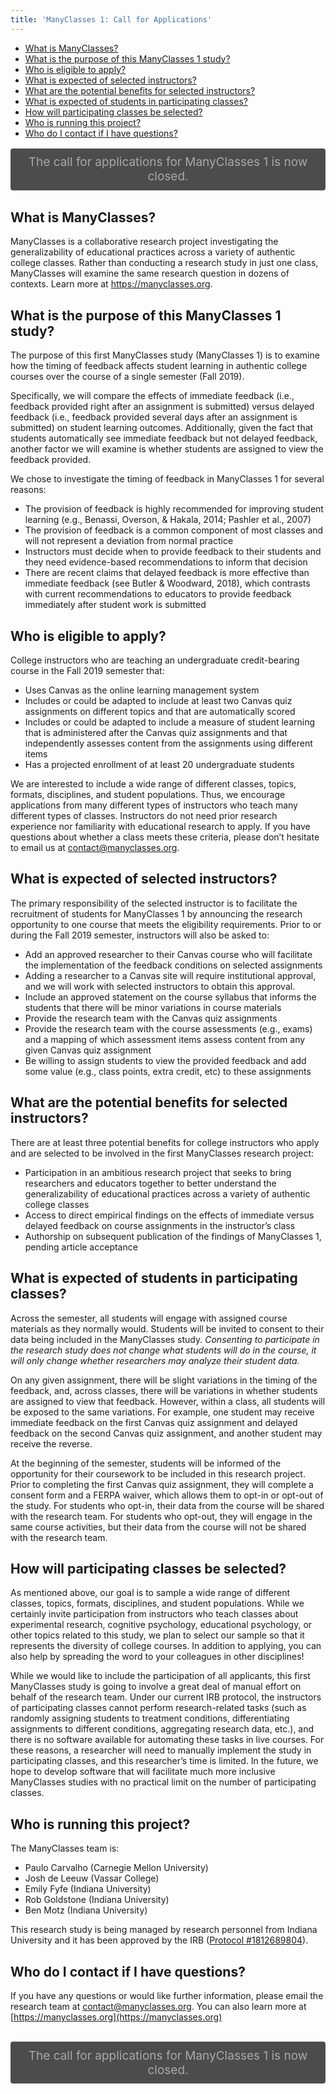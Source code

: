 ```yaml
---
title: 'ManyClasses 1: Call for Applications'
---
```


* [What is ManyClasses?](#what-is-manyclasses)
* [What is the purpose of this ManyClasses 1 study?](#what-is-the-purpose)
* [Who is eligible to apply?](#who-is-eligible)
* [What is expected of selected instructors?](#what-is-expected-instructors)
* [What are the potential benefits for selected instructors?](#what-are-the-benefits)
* [What is expected of students in participating classes?](#what-is-expected-students)
* [How will participating classes be selected?](#how-classes-selected)
* [Who is running this project?](#who-is-running)
* [Who do I contact if I have questions?](#who-do-i-contact)
 
<center><span style="display:inline-block; text-align: center; text-decoration: none; margin: 2px 0; border: solid 1px transparent; border-radius: 4px; padding: 0.5em 1em; color: #a9a9a9; background-color: 	#4c4c4c;font-size: 19px;">The call for applications for ManyClasses 1 is now closed.</span></center>
 
 <p></p> 
 
## <a name="what-is-manyclasses"></a> What is ManyClasses?

ManyClasses is a collaborative research project investigating the generalizability of educational practices across a variety of authentic college classes. Rather than conducting a research study in just one class, ManyClasses will examine the same research question in dozens of contexts. Learn more at https://manyclasses.org. 

## <a name="what-is-the-purpose"></a> What is the purpose of this ManyClasses 1 study?
The purpose of this first ManyClasses study (ManyClasses 1) is to examine how the timing of feedback affects student learning in authentic college courses over the course of a single semester (Fall 2019). 

Specifically, we will compare the effects of immediate feedback (i.e., feedback provided right after an assignment is submitted) versus delayed feedback (i.e., feedback provided several days after an assignment is submitted) on student learning outcomes. Additionally, given the fact that students automatically see immediate feedback but not delayed feedback, another factor we will examine is whether students are assigned to view the feedback provided.

We chose to investigate the timing of feedback in ManyClasses 1 for several reasons:

* The provision of feedback is highly recommended for improving student learning (e.g., Benassi, Overson, & Hakala, 2014; Pashler et al., 2007)
* The provision of feedback is a common component of most classes and will not represent a deviation from normal practice
* Instructors must decide when to provide feedback to their students and they need evidence-based recommendations to inform that decision
* There are recent claims that delayed feedback is more effective than immediate feedback (see Butler & Woodward, 2018), which contrasts with current recommendations to educators to provide feedback immediately after student work is submitted


## <a name="who-is-eligible"></a> Who is eligible to apply?

College instructors who are teaching an undergraduate credit-bearing course in the Fall 2019 semester that:

* Uses Canvas as the online learning management system
* Includes or could be adapted to include at least two Canvas quiz assignments on different topics and that are automatically scored
* Includes or could be adapted to include a measure of student learning that is administered after the Canvas quiz assignments and that independently assesses content from the assignments using different items
* Has a projected enrollment of at least 20 undergraduate students

We are interested to include a wide range of different classes, topics, formats, disciplines, and student populations. Thus, we encourage applications from many different types of instructors who teach many different types of classes. Instructors do not need prior research experience nor familiarity with educational research to apply.  If you have questions about whether a class meets these criteria, please don’t hesitate to email us at contact@manyclasses.org.



## <a name="what-is-expected-instructors"></a> What is expected of selected instructors?

The primary responsibility of the selected instructor is to facilitate the recruitment of students for ManyClasses 1 by announcing the research opportunity to one course that meets the eligibility requirements. Prior to or during the Fall 2019 semester, instructors will also be asked to:

*	Add an approved researcher to their Canvas course who will facilitate the implementation of the feedback conditions on selected assignments
  *	Adding a researcher to a Canvas site will require institutional approval, and we will work with selected instructors to obtain this approval.
*	Include an approved statement on the course syllabus that informs the students that there will be minor variations in course materials
*	Provide the research team with the Canvas quiz assignments 
*	Provide the research team with the course assessments (e.g., exams) and a mapping of which assessment items assess content from any given Canvas quiz assignment
*	Be willing to assign students to view the provided feedback and add some value (e.g., class points, extra credit, etc) to these assignments 


## <a name="what-are-the-benefits"></a> What are the potential benefits for selected instructors?

There are at least three potential benefits for college instructors who apply and are selected to be involved in the first ManyClasses research project:

* Participation in an ambitious research project that seeks to bring researchers and educators together to better understand the generalizability of educational practices across a variety of authentic college classes
* Access to direct empirical findings on the effects of immediate versus delayed feedback on course assignments in the instructor’s class
* Authorship on subsequent publication of the findings of ManyClasses 1, pending article acceptance


## <a name="what-is-expected-students"></a> What is expected of students in participating classes?

Across the semester, all students will engage with assigned course materials as they normally would. Students will be invited to consent to their data being included in the ManyClasses study. _Consenting to participate in the research study does not change what students will do in the course, it will only change whether researchers may analyze their student data._

On any given assignment, there will be slight variations in the timing of the feedback, and, across classes, there will be variations in whether students are assigned to view that feedback. However, within a class, all students will be exposed to the same variations. For example, one student may receive immediate feedback on the first Canvas quiz assignment and delayed feedback on the second Canvas quiz assignment, and another student may receive the reverse.

At the beginning of the semester, students will be informed of the opportunity for their coursework to be included in this research project. Prior to completing the first Canvas quiz assignment, they will complete a consent form and a FERPA waiver, which allows them to opt-in or opt-out of the study. For students who opt-in, their data from the course will be shared with the research team. For students who opt-out, they will engage in the same course activities, but their data from the course will not be shared with the research team.


## <a name="how-classes-selected"></a>How will participating classes be selected?

As mentioned above, our goal is to sample a wide range of different classes, topics, formats, disciplines, and student populations.  While we certainly invite participation from instructors who teach classes about experimental research, cognitive psychology, educational psychology, or other topics related to this study, we plan to select our sample so that it represents the diversity of college courses.  In addition to applying, you can also help by spreading the word to your colleagues in other disciplines!

While we would like to include the participation of all applicants, this first ManyClasses study is going to involve a great deal of manual effort on behalf of the research team.  Under our current IRB protocol, the instructors of participating classes cannot perform research-related tasks (such as randomly assigning students to treatment conditions, differentiating assignments to different conditions, aggregating research data, etc.), and there is no software available for automating these tasks in live courses.  For these reasons, a researcher will need to manually implement the study in participating classes, and this researcher’s time is limited.  In the future, we hope to develop software that will facilitate much more inclusive ManyClasses studies with no practical limit on the number of participating classes.


## <a name="who-is-running"></a>Who is running this project?

The ManyClasses team is:

* Paulo Carvalho (Carnegie Mellon University)
* Josh de Leeuw (Vassar College)
* Emily Fyfe (Indiana University)
* Rob Goldstone (Indiana University)
* Ben Motz (Indiana University)

This research study is being managed by research personnel from Indiana University and it has been approved by the IRB ([Protocol #1812689804](https://osf.io/xqepy/)).

## <a name="who-do-i-contact"></a> Who do I contact if I have questions?

If you have any questions or would like further information, please email the research team at [contact@manyclasses.org](mailto:contact@manyclasses.org). You can also learn more at [https://manyclasses.org](https://manyclasses.org)
 
<p></p> 
 
## <a name="apply"></a> 
<center><span style="display:inline-block; text-align: center; text-decoration: none; margin: 2px 0; border: solid 1px transparent; border-radius: 4px; padding: 0.5em 1em; color: #a9a9a9; background-color: 	#4c4c4c;font-size: 19px;">The call for applications for ManyClasses 1 is now closed.</span></center>
 
 
 
